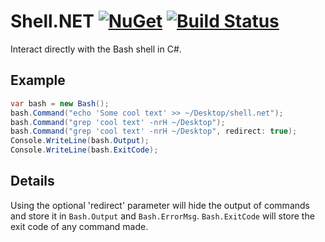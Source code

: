 # Shell.NET  [![NuGet](https://img.shields.io/nuget/v/Shell.NET.svg)](https://preview.nuget.org/packages/Shell.NET/) [![Build Status](https://travis-ci.org/phil-harmoniq/Shell.NET.svg?branch=master)](https://travis-ci.org/phil-harmoniq/Shell.NET)

Interact directly with the Bash shell in C#.

## Example

```C#
var bash = new Bash();
bash.Command("echo 'Some cool text' >> ~/Desktop/shell.net");
bash.Command("grep 'cool text' -nrH ~/Desktop");
bash.Command("grep 'cool text' -nrH ~/Desktop", redirect: true);
Console.WriteLine(bash.Output);
Console.WriteLine(bash.ExitCode);
```

## Details

Using the optional 'redirect' parameter will hide the output of commands and store it in `Bash.Output` and `Bash.ErrorMsg`. `Bash.ExitCode` will store the exit code of any command made.
